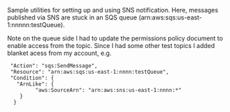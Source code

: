 Sample utilities for setting up and using SNS notification. Here, messages
published via SNS are stuck in an SQS queue
(arn:aws:sqs:us-east-1:nnnnn:testQueue).

Note on the queue side I had to update the permissions policy document
to enable access from the topic. Since I had some other test topics
I added blanket acess from my account, e.g.

     "Action": "sqs:SendMessage",
     "Resource": "arn:aws:sqs:us-east-1:nnnn:testQueue",
     "Condition": {
       "ArnLike": {
             "aws:SourceArn": "arn:aws:sns:us-east-1:nnnn:*"
        }
      }
